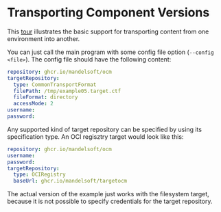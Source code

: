 # Transporting Component Versions

This [tour](example.go) illustrates the basic support for
transporting content from one environment into another.


You can just call the main program with some config file option (`--config <file>`).
The config file should have the following content:

```yaml
repository: ghcr.io/mandelsoft/ocm
targetRepository:
  type: CommonTransportFormat
  filePath: /tmp/example05.target.ctf
  fileFormat: directory
  accessMode: 2
username:
password:
```

Any supported kind of target repository can be specified by using its
specification type. An OCI regisztry target would look like this:

```yaml
repository: ghcr.io/mandelsoft/ocm
username:
password:
targetRepository:
  type: OCIRegistry
  baseUrl: ghcr.io/mandelsoft/targetocm
```

The actual version of the example just works with the filesystem 
target, because it is not possible to specify credentials for the
target repository.
